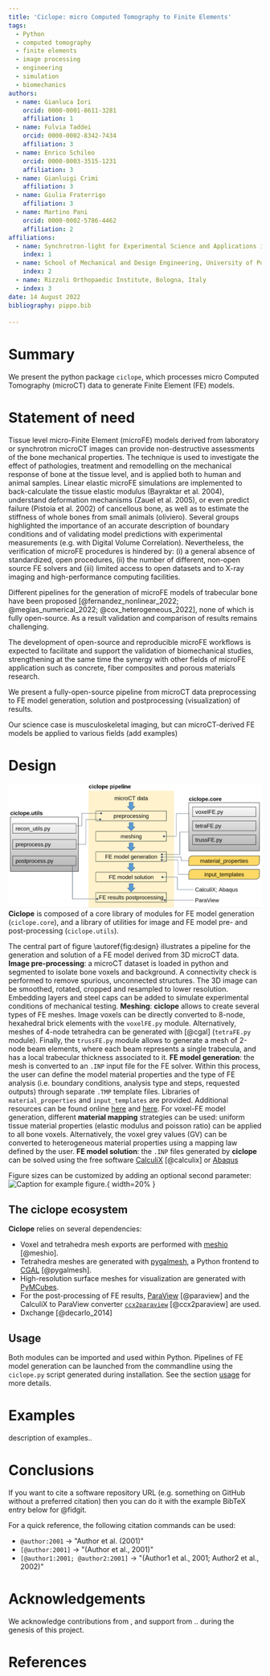 ```yaml
---
title: 'Ciclope: micro Computed Tomography to Finite Elements'
tags:
  - Python
  - computed tomography
  - finite elements
  - image processing
  - engineering
  - simulation
  - biomechanics
authors:
  - name: Gianluca Iori
    orcid: 0000-0001-8611-3281
    affiliation: 1
  - name: Fulvia Taddei
    orcid: 0000-0002-8342-7434
    affiliation: 3
  - name: Enrico Schileo
    orcid: 0000-0003-3515-1231
    affiliation: 3
  - name: Gianluigi Crimi
    affiliation: 3
  - name: Giulia Fraterrigo
    affiliation: 3
  - name: Martino Pani
    orcid: 0000-0002-5786-4462
    affiliation: 2
affiliations:
  - name: Synchrotron-light for Experimental Science and Applications in the Middle East, Jordan
    index: 1
  - name: School of Mechanical and Design Engineering, University of Portsmouth, UK
    index: 2
  - name: Rizzoli Orthopaedic Institute, Bologna, Italy
  - index: 3
date: 14 August 2022
bibliography: pippo.bib

---
```


# Summary
We present the python package `ciclope`, which processes micro Computed Tomography (microCT) data to generate Finite Element (FE) models. 

# Statement of need
Tissue level micro-Finite Element (microFE) models derived from laboratory or synchrotron microCT images can provide non-destructive assessments of the bone mechanical properties. The technique is used to investigate the effect of pathologies, treatment and remodelling on the mechanical response of bone at the tissue level, and is applied both to human and animal samples. Linear elastic microFE simulations are implemented to back-calculate the tissue elastic modulus (Bayraktar et al. 2004), understand deformation mechanisms (Zauel et al. 2005), or even predict failure (Pistoia et al. 2002) of cancellous bone, as well as to estimate the stiffness of whole bones from small animals (oliviero). Several groups highlighted the importance of an accurate description of boundary conditions and of validating model predictions with experimental measurements (e.g. with Digital Volume Correlation). Nevertheless, the verification of microFE procedures is hindered by: (i) a general absence of standardized, open procedures, (ii) the number of different, non-open source FE solvers and (iii) limited access to open datasets and to X-ray imaging and high-performance computing facilities.

Different pipelines for the generation of microFE models of trabecular bone have been proposed [@fernandez_nonlinear_2022; @megias_numerical_2022; @cox_heterogeneous_2022], none of which is fully open-source. As a result validation and comparison of results remains challenging.

The development of open-source and reproducible microFE workflows is expected to facilitate and support the validation of biomechanical studies, strengthening at the same time the synergy with other fields of microFE application such as concrete, fiber composites and porous materials research.

We present a fully-open-source pipeline from microCT data preprocessing to FE model generation, solution and postprocessing (visualization) of results.

Our science case is musculoskeletal imaging, but can microCT-derived FE models be applied to various fields (add examples)

# Design
![Design of ciclope, and application to a pipeline for FE model generation from microCT data.\label{fig:design}](./../docs/ciclope_design.png)
**Ciclope** is composed of a core library of modules for FE model generation (`ciclope.core`), and a library of utilities for image and FE model pre- and post-processing (`ciclope.utils`).

The central part of figure \autoref{fig:design} illustrates a pipeline for the generation and solution of a FE model derived from 3D microCT data. **Image pre-processing**: a microCT dataset is loaded in python and segmented to isolate bone voxels and background. A connectivity check is performed to remove spurious, unconnected structures. The 3D image can be smoothed, rotated, cropped and resampled to lower resolution. Embedding layers and steel caps can be added to simulate experimental conditions of mechanical testing. **Meshing**: **ciclope** allows to create several types of FE meshes. Image voxels can be directly converted to 8-node, hexahedral brick elements with the `voxelFE.py` module. Alternatively, meshes of 4-node tetrahedra can be generated with [@cgal] (`tetraFE.py` module). Finally, the `trussFE.py` module allows to generate a mesh of 2-node beam elements, where each beam represents a single trabecula, and has a local trabecular thickness associated to it. **FE model generation**: the mesh is converted to an `.INP` input file for the FE solver. Within this process, the user can define the model material properties and the type of FE analysis (i.e. boundary conditions, analysis type and steps, requested outputs) through separate `.TMP` template files. Libraries of `material_properties` and `input_templates` are provided. Additional resources can be found online [here](https://github.com/calculix/examples) and [here](https://github.com/calculix/mkraska). For voxel-FE model generation, different **material mapping** strategies can be used: uniform tissue material properties (elastic modulus and poisson ratio) can be applied to all bone voxels. Alternatively, the voxel grey values (GV) can be converted to heterogeneous material properties using a mapping law defined by the user. **FE model solution**: the `.INP` files generated by **ciclope** can be solved using the free software [CalculiX](https://github.com/calculix) [@calculix] or [Abaqus](https://www.3ds.com/products-services/simulia/products/abaqus/)

[comment]: <> (bone mineral density BMD through a calibration rule obtained scanning a hydroxyapatite phantom. After this, an empirical law is used to convert local BMD to tissue elastic moduli Bourne_2004; garcia_2008.)
[comment]: <> (The pipeline is composed of the following steps:)
[comment]: <> (1. **microCT image pre-processing**: after reading in python a microCT dataset, the 3D volume can be cropped and aligned according to the desired direction of load, smoothed to remove noise with a Gaussian kernel, and resampled to lower image resolution. A binary mask of the bone tissue is generated thresholding bone voxels. Several global Otsu; Ridler_1978, or local adaptive thresholding ,..., techniques have been proposed Kim 2006. Embedding layers and steel caps can be added to simulate the experimental conditions of mechanical testing.) 

Figure sizes can be customized by adding an optional second parameter:
![Caption for example figure.](figure.png){ width=20% }

## The ciclope ecosystem
**Ciclope** relies on several dependencies:
* Voxel and tetrahedra mesh exports are performed with [meshio](https://github.com/nschloe/meshio) [@meshio].
* Tetrahedra meshes are generated with [pygalmesh](https://github.com/nschloe/pygalmesh), a Python frontend to [CGAL](https://www.cgal.org/) [@pygalmesh].
* High-resolution surface meshes for visualization are generated with [PyMCubes](https://github.com/pmneila/PyMCubes).
* For the post-processing of FE results, [ParaView](https://www.paraview.org/) [@paraview] and the CalculiX to ParaView converter [`ccx2paraview`](https://github.com/calculix/ccx2paraview) [@ccx2paraview] are used.
* Dxchange [@decarlo_2014]

## Usage
Both modules can be imported and used within Python.
Pipelines of FE model generation can be launched from the commandline using the `ciclope.py` script generated during installation. See the section [usage](usage) for more details.

# Examples
description of examples..

# Conclusions
If you want to cite a software repository URL (e.g. something on GitHub without a preferred
citation) then you can do it with the example BibTeX entry below for @fidgit.

For a quick reference, the following citation commands can be used:
- `@author:2001`  ->  "Author et al. (2001)"
- `[@author:2001]` -> "(Author et al., 2001)"
- `[@author1:2001; @author2:2001]` -> "(Author1 et al., 2001; Author2 et al., 2002)"

# Acknowledgements

We acknowledge contributions from , and support from .. during the genesis of this project.

# References
